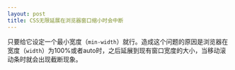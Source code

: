 ```yaml
---
layout: post
title: CSS无限延展在浏览器窗口缩小时会中断
---
```

只要给它设定一个最小宽度（`min-width`）就行。造成这个问题的原因是浏览器在宽度（`width`）为100%或者auto时，之后延展到现有窗口宽度的大小，当移动滚动条时就会出现截断现象。
